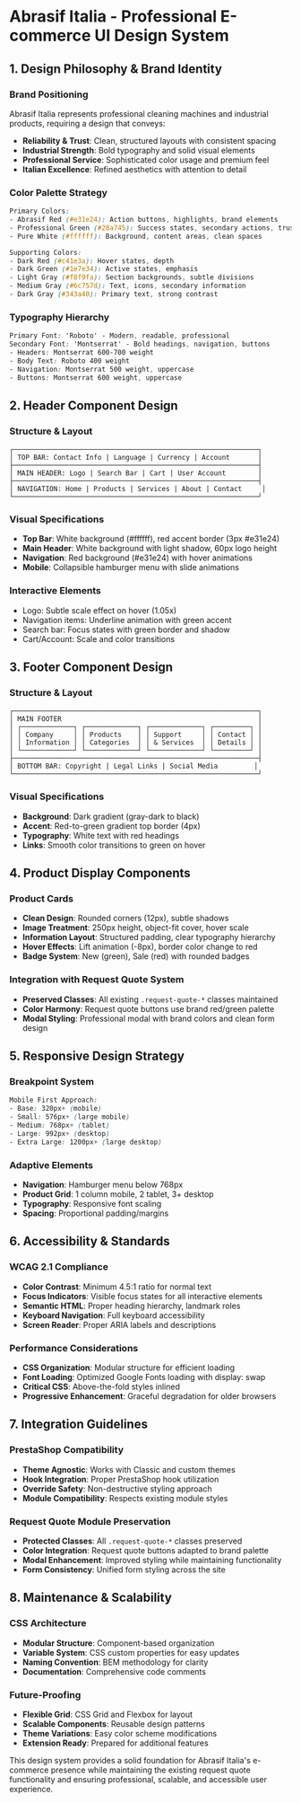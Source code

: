# Abrasif Italia - Professional E-commerce UI Design System

## 1. Design Philosophy & Brand Identity

### Brand Positioning
Abrasif Italia represents professional cleaning machines and industrial products, requiring a design that conveys:
- **Reliability & Trust**: Clean, structured layouts with consistent spacing
- **Industrial Strength**: Bold typography and solid visual elements
- **Professional Service**: Sophisticated color usage and premium feel
- **Italian Excellence**: Refined aesthetics with attention to detail

### Color Palette Strategy
```css
Primary Colors:
- Abrasif Red (#e31e24): Action buttons, highlights, brand elements
- Professional Green (#28a745): Success states, secondary actions, trust indicators
- Pure White (#ffffff): Background, content areas, clean spaces

Supporting Colors:
- Dark Red (#c41e3a): Hover states, depth
- Dark Green (#1e7e34): Active states, emphasis
- Light Gray (#f8f9fa): Section backgrounds, subtle divisions
- Medium Gray (#6c757d): Text, icons, secondary information
- Dark Gray (#343a40): Primary text, strong contrast
```

### Typography Hierarchy
```css
Primary Font: 'Roboto' - Modern, readable, professional
Secondary Font: 'Montserrat' - Bold headings, navigation, buttons
- Headers: Montserrat 600-700 weight
- Body Text: Roboto 400 weight
- Navigation: Montserrat 500 weight, uppercase
- Buttons: Montserrat 600 weight, uppercase
```

## 2. Header Component Design

### Structure & Layout
```
┌─────────────────────────────────────────────────────────────┐
│ TOP BAR: Contact Info | Language | Currency | Account       │
├─────────────────────────────────────────────────────────────┤
│ MAIN HEADER: Logo | Search Bar | Cart | User Account        │
├─────────────────────────────────────────────────────────────┤
│ NAVIGATION: Home | Products | Services | About | Contact     │
└─────────────────────────────────────────────────────────────┘
```

### Visual Specifications
- **Top Bar**: White background (#ffffff), red accent border (3px #e31e24)
- **Main Header**: White background with light shadow, 60px logo height
- **Navigation**: Red background (#e31e24) with hover animations
- **Mobile**: Collapsible hamburger menu with slide animations

### Interactive Elements
- Logo: Subtle scale effect on hover (1.05x)
- Navigation items: Underline animation with green accent
- Search bar: Focus states with green border and shadow
- Cart/Account: Scale and color transitions

## 3. Footer Component Design

### Structure & Layout
```
┌─────────────────────────────────────────────────────────────┐
│ MAIN FOOTER                                                 │
│ ┌─────────────┐ ┌─────────────┐ ┌─────────────┐ ┌─────────┐ │
│ │ Company     │ │ Products    │ │ Support     │ │ Contact │ │
│ │ Information │ │ Categories  │ │ & Services  │ │ Details │ │
│ └─────────────┘ └─────────────┘ └─────────────┘ └─────────┘ │
├─────────────────────────────────────────────────────────────┤
│ BOTTOM BAR: Copyright | Legal Links | Social Media         │
└─────────────────────────────────────────────────────────────┘
```

### Visual Specifications
- **Background**: Dark gradient (gray-dark to black)
- **Accent**: Red-to-green gradient top border (4px)
- **Typography**: White text with red headings
- **Links**: Smooth color transitions to green on hover

## 4. Product Display Components

### Product Cards
- **Clean Design**: Rounded corners (12px), subtle shadows
- **Image Treatment**: 250px height, object-fit cover, hover scale
- **Information Layout**: Structured padding, clear typography hierarchy
- **Hover Effects**: Lift animation (-8px), border color change to red
- **Badge System**: New (green), Sale (red) with rounded badges

### Integration with Request Quote System
- **Preserved Classes**: All existing `.request-quote-*` classes maintained
- **Color Harmony**: Request quote buttons use brand red/green palette
- **Modal Styling**: Professional modal with brand colors and clean form design

## 5. Responsive Design Strategy

### Breakpoint System
```css
Mobile First Approach:
- Base: 320px+ (mobile)
- Small: 576px+ (large mobile)
- Medium: 768px+ (tablet)
- Large: 992px+ (desktop)
- Extra Large: 1200px+ (large desktop)
```

### Adaptive Elements
- **Navigation**: Hamburger menu below 768px
- **Product Grid**: 1 column mobile, 2 tablet, 3+ desktop
- **Typography**: Responsive font scaling
- **Spacing**: Proportional padding/margins

## 6. Accessibility & Standards

### WCAG 2.1 Compliance
- **Color Contrast**: Minimum 4.5:1 ratio for normal text
- **Focus Indicators**: Visible focus states for all interactive elements
- **Semantic HTML**: Proper heading hierarchy, landmark roles
- **Keyboard Navigation**: Full keyboard accessibility
- **Screen Reader**: Proper ARIA labels and descriptions

### Performance Considerations
- **CSS Organization**: Modular structure for efficient loading
- **Font Loading**: Optimized Google Fonts loading with display: swap
- **Critical CSS**: Above-the-fold styles inlined
- **Progressive Enhancement**: Graceful degradation for older browsers

## 7. Integration Guidelines

### PrestaShop Compatibility
- **Theme Agnostic**: Works with Classic and custom themes
- **Hook Integration**: Proper PrestaShop hook utilization
- **Override Safety**: Non-destructive styling approach
- **Module Compatibility**: Respects existing module styles

### Request Quote Module Preservation
- **Protected Classes**: All `.request-quote-*` classes preserved
- **Color Integration**: Request quote buttons adapted to brand palette
- **Modal Enhancement**: Improved styling while maintaining functionality
- **Form Consistency**: Unified form styling across the site

## 8. Maintenance & Scalability

### CSS Architecture
- **Modular Structure**: Component-based organization
- **Variable System**: CSS custom properties for easy updates
- **Naming Convention**: BEM methodology for clarity
- **Documentation**: Comprehensive code comments

### Future-Proofing
- **Flexible Grid**: CSS Grid and Flexbox for layout
- **Scalable Components**: Reusable design patterns
- **Theme Variations**: Easy color scheme modifications
- **Extension Ready**: Prepared for additional features

This design system provides a solid foundation for Abrasif Italia's e-commerce presence while maintaining the existing request quote functionality and ensuring professional, scalable, and accessible user experience. 
